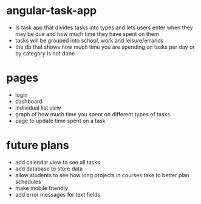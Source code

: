 # angular-task-app
- Is task app that divides tasks into types and lets users enter when they may be due and how much time they have spent on them 
- tasks will be grouped into school, work and leisure/errands
- the db that shows how much time you are spending on tasks per day or by category is not done 

# pages
- login
- dashboard
- individual list view
- graph of how much time you spent on different types of tasks
- page to update time spent on a task

# future plans
- add calendar view to see all tasks
- add database to store data
- allow students to see how long projects in courses take to better plan schedules
- make mobile friendly
- add error messages for text fields